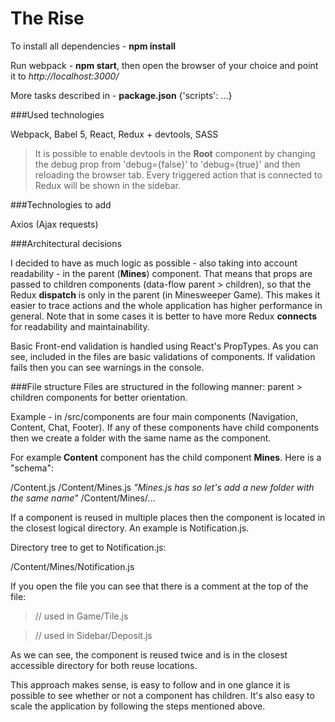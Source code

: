 # The Rise

To install all dependencies - **npm install**

Run webpack - **npm start**, then open the browser of your choice and point it to *http://localhost:3000/*

More tasks described in - **package.json** {'scripts': ...}

###Used technologies

Webpack, Babel 5, React, Redux + devtools, SASS

>It is possible to enable devtools in the **Root** component by changing the debug prop from 'debug={false}' to 'debug={true}' and then reloading the browser tab. Every triggered action that is connected to Redux will be shown in the sidebar.

###Technologies to add

Axios (Ajax requests)

###Architectural decisions

I decided to have as much logic as possible - also taking into account readability - in the parent (**Mines**) component. That means that props are passed to children components (data-flow parent > children), so that the Redux **dispatch** is only in the parent (in Minesweeper Game). This makes it easier to trace actions and the whole application has higher performance in general. Note that in some cases it is better to have more Redux **connects** for readability and maintainability.

Basic Front-end validation is handled using React's PropTypes. As you can see, included in the files are basic validations of components. If validation fails then you can see warnings in the console.

###File structure
Files are structured in the following manner: parent > children components for better orientation.

Example - in /src/components are four main components (Navigation, Content, Chat, Footer). If any of these components have child components then we create a folder with the same name as the component. 

For example **Content** component has the child component **Mines**. Here is a "schema":

/Content.js
/Content/Mines.js *"Mines.js has so let's add a new folder with the same name"*
/Content/Mines/...

If a component is reused in multiple places then the component is located in the closest logical directory. An example is Notification.js.

Directory tree to get to Notification.js:

/Content/Mines/Notification.js

If you open the file you can see that there is a comment at the top of the file: 

>// used in Game/Tile.js

>// used in Sidebar/Deposit.js

As we can see, the component is reused twice and is in the closest accessible directory for both reuse locations.

This approach makes sense, is easy to follow and in one glance it is possible to see whether or not a component has children. It's also easy to scale the application by following the steps mentioned above.
